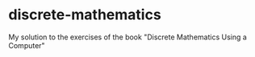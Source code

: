 # discrete-mathematics
My solution to the exercises of the book "Discrete Mathematics Using a Computer"
